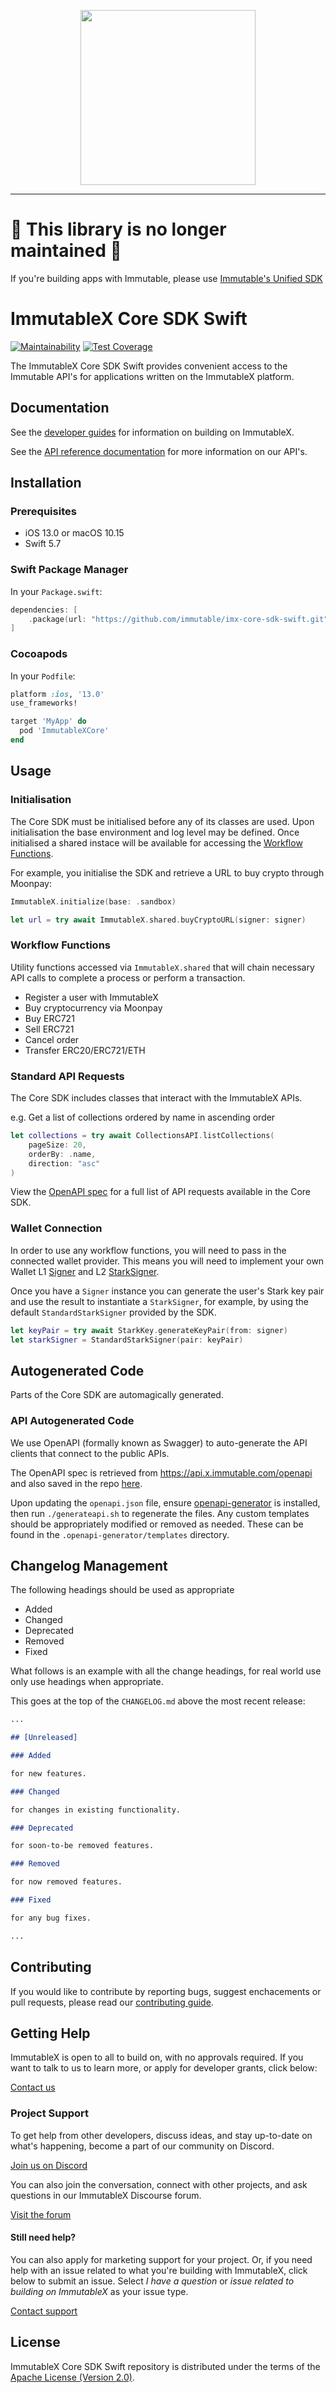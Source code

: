 <div align="center">
  <p align="center">
    <a  href="https://docs.x.immutable.com/docs">
      <img src="https://cdn.dribbble.com/users/1299339/screenshots/7133657/media/837237d447d36581ebd59ec36d30daea.gif" width="280"/>
    </a>
  </p>
</div>

---

# 🚨 This library is no longer maintained 🚨

If you're building apps with Immutable, please use [Immutable's Unified SDK](https://github.com/immutable/ts-immutable-sdk)

# ImmutableX Core SDK Swift

[![Maintainability](https://api.codeclimate.com/v1/badges/a7887f9758562e49b171/maintainability)](https://codeclimate.com/repos/62be55bacb1f54014d00579d/maintainability) [![Test Coverage](https://api.codeclimate.com/v1/badges/a7887f9758562e49b171/test_coverage)](https://codeclimate.com/repos/62be55bacb1f54014d00579d/test_coverage)

The ImmutableX Core SDK Swift provides convenient access to the Immutable API's for applications written on the ImmutableX platform.

## Documentation

See the [developer guides](https://docs.x.immutable.com) for information on building on ImmutableX.

See the [API reference documentation](https://docs.x.immutable.com/reference) for more information on our API's.

## Installation

### Prerequisites

- iOS 13.0 or macOS 10.15
- Swift 5.7

### Swift Package Manager

In your `Package.swift`:

```swift
dependencies: [
    .package(url: "https://github.com/immutable/imx-core-sdk-swift.git", from: "1.0.0-beta.1")
]
```

### Cocoapods

In your `Podfile`:

```ruby
platform :ios, '13.0'
use_frameworks!

target 'MyApp' do
  pod 'ImmutableXCore'
end
```

## Usage

### Initialisation

The Core SDK must be initialised before any of its classes are used. Upon initialisation the base environment and log level may be defined. Once initialised a shared instace will be available for accessing the [Workflow Functions](#workflow-functions).

For example, you initialise the SDK and retrieve a URL to buy crypto through Moonpay:

```swift
ImmutableX.initialize(base: .sandbox)

let url = try await ImmutableX.shared.buyCryptoURL(signer: signer)
```

### Workflow Functions

Utility functions accessed via `ImmutableX.shared` that will chain necessary API calls to complete a process or perform a transaction.

- Register a user with ImmutableX
- Buy cryptocurrency via Moonpay
- Buy ERC721
- Sell ERC721
- Cancel order
- Transfer ERC20/ERC721/ETH

### Standard API Requests

The Core SDK includes classes that interact with the ImmutableX APIs.

e.g. Get a list of collections ordered by name in ascending order

```swift
let collections = try await CollectionsAPI.listCollections(
    pageSize: 20,
    orderBy: .name,
    direction: "asc"
)
```

View the [OpenAPI spec](openapi.json) for a full list of API requests available in the Core SDK.

### Wallet Connection

In order to use any workflow functions, you will need to pass in the connected wallet provider. This means you will need to implement your own Wallet L1 [Signer](https://github.com/immutable/imx-core-sdk-swift/blob/main/Sources/ImmutableXCore/Signer.swift) and L2 [StarkSigner](https://github.com/immutable/imx-core-sdk-swift/blob/main/Sources/ImmutableXCore/Signer.swift).

Once you have a `Signer` instance you can generate the user's Stark key pair and use the result to instantiate a `StarkSigner`, for example, by using the default `StandardStarkSigner` provided by the SDK.

```swift
let keyPair = try await StarkKey.generateKeyPair(from: signer)
let starkSigner = StandardStarkSigner(pair: keyPair)
```

## Autogenerated Code

Parts of the Core SDK are automagically generated.

### API Autogenerated Code

We use OpenAPI (formally known as Swagger) to auto-generate the API clients that connect to the public APIs.

The OpenAPI spec is retrieved from https://api.x.immutable.com/openapi and also saved in the repo [here](openapi.json).

Upon updating the `openapi.json` file, ensure [openapi-generator](https://openapi-generator.tech/) is installed, then run `./generateapi.sh` to regenerate the files. Any custom templates should be appropriately modified or removed as needed. These can be found in the `.openapi-generator/templates` directory.

## Changelog Management

The following headings should be used as appropriate

- Added
- Changed
- Deprecated
- Removed
- Fixed

What follows is an example with all the change headings, for real world use only use headings when appropriate.

This goes at the top of the `CHANGELOG.md` above the most recent release:

```markdown
...

## [Unreleased]

### Added

for new features.

### Changed

for changes in existing functionality.

### Deprecated

for soon-to-be removed features.

### Removed

for now removed features.

### Fixed

for any bug fixes.

...
```

## Contributing

If you would like to contribute by reporting bugs, suggest enchacements or pull requests, please read our [contributing guide](https://github.com/immutable/imx-core-sdk-swift/blob/main/CONTRIBUTING.md).

## Getting Help

ImmutableX is open to all to build on, with no approvals required. If you want to talk to us to learn more, or apply for developer grants, click below:

[Contact us](https://www.immutable.com/contact)

### Project Support

To get help from other developers, discuss ideas, and stay up-to-date on what's happening, become a part of our community on Discord.

[Join us on Discord](https://discord.gg/TkVumkJ9D6)

You can also join the conversation, connect with other projects, and ask questions in our ImmutableX Discourse forum.

[Visit the forum](https://forum.immutable.com/)

#### Still need help?

You can also apply for marketing support for your project. Or, if you need help with an issue related to what you're building with ImmutableX, click below to submit an issue. Select _I have a question_ or _issue related to building on ImmutableX_ as your issue type.

[Contact support](https://support.immutable.com/hc/en-us/requests/new)

## License

ImmutableX Core SDK Swift repository is distributed under the terms of the [Apache License (Version 2.0)](LICENSE).
